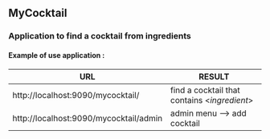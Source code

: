 ## MyCocktail

### Application to find a cocktail from ingredients

#### Example of use application :

| URL                                                  | RESULT                                         |
|------------------------------------------------------|------------------------------------------------|
| http://localhost:9090/mycocktail/                    | find a cocktail that contains <*ingredient*>   |
| http://localhost:9090/mycocktail/admin               | admin menu --> add cocktail                    |
